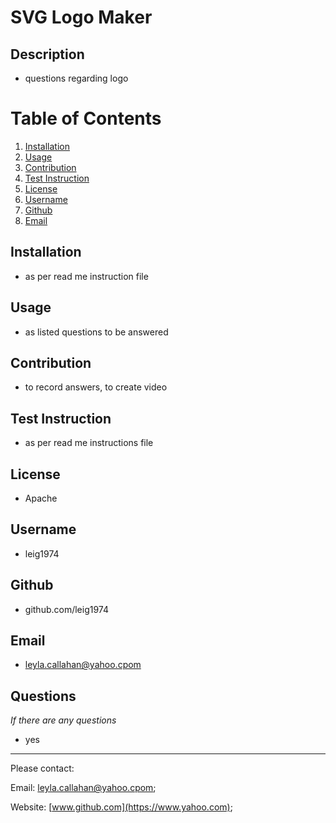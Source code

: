 # SVG Logo Maker

## Description
- questions regarding logo

# Table of Contents
1. [Installation](#installation)
2. [Usage](#usage)
3. [Contribution](#contribution)
4. [Test Instruction](#test_instruction)
5. [License](#license)
6. [Username](#username)
7. [Github](#github)
8. [Email](#email)


## Installation
- as per read me instruction file

## Usage
- as listed questions to be answered

## Contribution
- to record answers, to create video

## Test Instruction
- as per read me instructions file

## License
- Apache

## Username
- leig1974

## Github
- github.com/leig1974

## Email
- leyla.callahan@yahoo.cpom

## Questions
_If there are any questions_
- yes
---

Please contact:

Email: 
[leyla.callahan@yahoo.cpom](mailto:leyla.callahan@yahoo.cpom);

Website: [www.github.com](https://www.yahoo.com);
